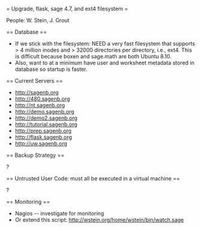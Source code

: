 = Upgrade, flask, sage 4.7, and ext4 filesystem =

People: W. Stein, J. Grout

== Database ==

  * If we stick with the filesystem: NEED a very fast filesystem that supports > 4 million inodes and > 32000 directories per directory, i.e., ext4.   This is difficult because boxen and sage.math are both Ubuntu 8.10.
  * Also, want to at a minimum have user and worksheet metadata stored in database so startup is faster. 

== Current Servers ==

  * http://sagenb.org
  * http://480.sagenb.org
  * http://nt.sagenb.org
  * http://demo.sagenb.org
  * http://demo2.sagenb.org
  * http://tutorial.sagenb.org
  * http://prep.sagenb.org
  * http://flask.sagenb.org
  * http://uw.sagenb.org

== Backup Strategy ==

  ?

== Untrusted User Code: must all be executed in a virtual machine ==

  ? 


== Monitoring ==

  * Nagios -- investigate for monitoring
  * Or extend this script: http://wstein.org/home/wstein/bin/watch.sage
